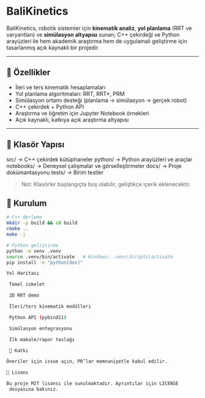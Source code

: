 # BaliKinetics

BaliKinetics, robotik sistemler için **kinematik analiz**, **yol planlama** (RRT ve varyantları) ve **simülasyon altyapısı** sunan; 
C++ çekirdeği ve Python arayüzleri ile hem akademik araştırma hem de uygulamalı geliştirme için tasarlanmış açık kaynaklı bir projedir.

---

## 🚀 Özellikler
- İleri ve ters kinematik hesaplamaları
- Yol planlama algoritmaları: RRT, RRT*, PRM
- Simülasyon ortamı desteği (planlama → simülasyon → gerçek robot)
- C++ çekirdek + Python API
- Araştırma ve öğretim için Jupyter Notebook örnekleri
- Açık kaynaklı, katkıya açık araştırma altyapısı

---

## 📂 Klasör Yapısı
src/ → C++ çekirdek kütüphaneler
python/ → Python arayüzleri ve araçlar
notebooks/ → Deneysel çalışmalar ve görselleştirmeler
docs/ → Proje dokümantasyonu
tests/ → Birim testler

> Not: Klasörler başlangıçta boş olabilir, geliştikçe içerik eklenecektir.

## 🔧 Kurulum
```bash
# C++ derleme
mkdir -p build && cd build
cmake ..
make -j

# Python geliştirme
python -m venv .venv
source .venv/bin/activate   # Windows: .venv\Scripts\activate
pip install -e "python[dev]"

Yol Haritası

 Temel iskelet

 2D RRT demo

 İleri/ters kinematik modülleri

 Python API (pybind11)

 Simülasyon entegrasyonu

 İlk makale/rapor taslağı

 📖 Katkı

Öneriler için issue açın, PR’lar memnuniyetle kabul edilir.

📜 Lisans

Bu proje MIT lisansı ile sunulmaktadır. Ayrıntılar için LICENSE
 dosyasına bakınız.